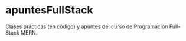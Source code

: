 # apuntesFullStack
Clases prácticas (en código) y apuntes del curso de Programación Full-Stack MERN.

